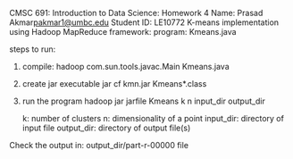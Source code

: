

CMSC 691: 
Introduction to Data Science:
Homework 4
Name: Prasad Akmar<pakmar1@umbc.edu>
Student ID: LE10772
K-means implementation using Hadoop MapReduce framework:
program: Kmeans.java

steps to run:
1) compile:
	hadoop com.sun.tools.javac.Main Kmeans.java
2) create jar executable
	jar cf kmn.jar Kmeans*.class
	
3) run the program
	hadoop jar jarfile Kmeans k n input_dir output_dir

	k: number of clusters
	n: dimensionality of a point
	input_dir: directory of input file
	output_dir: directory of output file(s)

Check the output in:
output_dir/part-r-00000 file
